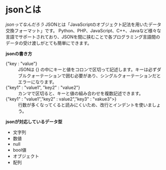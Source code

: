 # **jsonとは**

*jsonってなんだろう*
JSONとは「JavaScriptのオブジェクト記法を用いたデータ交換フォーマット」です。
Python、PHP、JavaScript、C++、Javaなど様々な言語でサポートされており、JSONを間に挟むことで各プログラミング言語間のデータの受け渡しがとても簡単にできます。

**jsonの書き方**
<dl>
    <dt>{"key : "value"}</dt>
    <dd>JSONは {} の中にキーと値をコロンで区切って記述します。キーは必ずダブルクォーテーションで囲む必要があり、シングルクォーテーションだとエラーになります。</dd>
    <dt>{"key1" : "value1", "key2" : "value2"}</dt>
    <dd>カンマで区切ると、キーと値の組み合わせを複数記述できます。</dd>
    <dt>{"key1" : "value1","key2" : value2","key3" : "vakue3">}</dt>
    <dd>行数が多くなってくると読みにくいため、改行とインデントを使いましょう。</dd>

**jsonが対応しているデータ型**
- 文字列
- 数値
- null
- bool値
- オブジェクト
- 配列